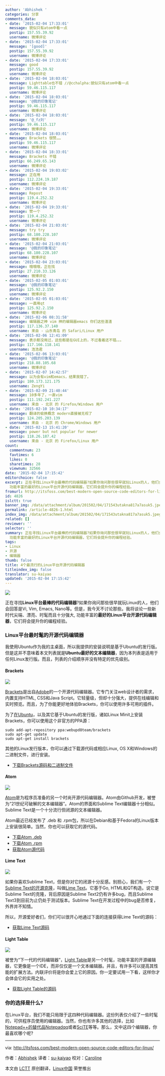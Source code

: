 ```yaml
---
author: 'Abhishek '
categories: 分享
comments_data:
- date: '2015-02-04 17:33:01'
  message: 貌似只有atom中看一点
  postip: 157.55.39.92
  username: 微博评论
- date: '2015-02-04 17:33:01'
  message: '[good]'
  postip: 157.55.39.92
  username: 微博评论
- date: '2015-02-04 17:33:01'
  message: good
  postip: 157.55.39.92
  username: 微博评论
- date: '2015-02-04 18:03:01'
  message: Lighttable也不错 //@cchalpha:貌似只有atom中看一点
  postip: 59.46.115.117
  username: 微博评论
- date: '2015-02-04 18:03:01'
  message: '@我的印象笔记'
  postip: 59.46.115.117
  username: 微博评论
- date: '2015-02-04 18:03:01'
  message: '@_fz刘'
  postip: 59.46.115.117
  username: 微博评论
- date: '2015-02-04 18:03:01'
  message: Brackets 很赞……
  postip: 59.46.115.117
  username: 微博评论
- date: '2015-02-04 18:33:01'
  message: Brackets 不错
  postip: 66.249.65.143
  username: 微博评论
- date: '2015-02-04 19:03:02'
  message: 正在用
  postip: 112.224.19.187
  username: 微博评论
- date: '2015-02-04 19:33:01'
  message: Repost
  postip: 119.4.252.32
  username: 微博评论
- date: '2015-02-04 19:33:01'
  message: 赞一个
  postip: 119.4.252.32
  username: 微博评论
- date: '2015-02-04 21:03:01'
  message: try try
  postip: 68.180.228.107
  username: 微博评论
- date: '2015-02-04 21:03:01'
  message: '@我的印象笔记'
  postip: 68.180.228.107
  username: 微博评论
- date: '2015-02-04 23:03:01'
  message: 哦哦哦，正在找
  postip: 27.210.33.126
  username: 微博评论
- date: '2015-02-05 01:03:01'
  message: '@我的印象笔记'
  postip: 125.92.2.150
  username: 微博评论
- date: '2015-02-05 01:03:01'
  message: 一直用qt
  postip: 125.92.2.150
  username: 微博评论
- date: '2015-02-06 08:31:58'
  message: 编辑器之神 vim 神的编辑器emacs 你们这些渣渣
  postip: 117.136.37.140
  username: 来自 - 山东青岛 的 Safari/Linux 用户
- date: '2015-02-06 12:41:09'
  message: 表示都没用过，这些都是在GUI上的，不过看着还不错。。。
  postip: 117.166.118.141
  username: 浩浩君
- date: '2015-02-06 13:03:01'
  message: '@我的印象笔记'
  postip: 218.88.105.68
  username: 微博评论
- date: '2015-02-07 14:42:57'
  message: 以为会有vim和emacs，结果我错了。
  postip: 180.173.121.175
  username: ZengYi
- date: '2015-02-09 21:40:44'
  message: 10多年了，一直vim
  postip: 111.192.241.227
  username: 来自 - 北京 的 Firefox/Windows 用户
- date: '2015-02-10 10:34:17'
  message: 翻译的偷换概念 modern直接被无视了
  postip: 124.205.203.139
  username: 来自 - 北京 的 Chrome/Windows 用户
- date: '2015-02-13 15:41:20'
  message: power but not popular for newer
  postip: 118.26.187.42
  username: 来自 - 北京 的 Firefox/Linux 用户
count:
  commentnum: 23
  favtimes: 6
  likes: 0
  sharetimes: 28
  viewnum: 32566
date: '2015-02-04 17:15:42'
editorchoice: false
excerpt: 正在寻找Linux平台最棒的代码编辑器?如果你询问那些很早就玩Linux的人，他们会回答是Vi, Vim, Emacs, Nano等。但是，我今天不讨论那些。我将谈论一些新时代尖端、漂亮、时髦而且十分强大,
  功能丰富的最好的Linux平台开源代码编辑器，它们将会提升你的编程经验。
fromurl: http://itsfoss.com/best-modern-open-source-code-editors-for-linux/
id: 4826
islctt: true
banner_img: /data/attachment/album/201502/04/171543utakna817a7asuk5.jpeg
permalink: /article-4826-1.html
index_img: /data/attachment/album/201502/04/171543utakna817a7asuk5.jpeg.thumb.jpg
related: []
reviewer: ''
selector: ''
summary: 正在寻找Linux平台最棒的代码编辑器?如果你询问那些很早就玩Linux的人，他们会回答是Vi, Vim, Emacs, Nano等。但是，我今天不讨论那些。我将谈论一些新时代尖端、漂亮、时髦而且十分强大,
  功能丰富的最好的Linux平台开源代码编辑器，它们将会提升你的编程经验。
tags:
- Linux
- 开源
- 编辑器
thumb: false
title: 4个最流行的Linux平台开源代码编辑器
titleindex_img: false
translator: su-kaiyao
updated: '2015-02-04 17:15:42'
---
```


[![](https://camo.githubusercontent.com/10d6876c0e18353d2dd0a2a0e838a6a9cd04dbb7/687474703a2f2f697473666f73732e697473666f73732e6e6574646e612d63646e2e636f6d2f77702d636f6e74656e742f75706c6f6164732f323031352f30312f426573745f4f70656e5f536f757263655f456469746f72732e6a706567)](https://camo.githubusercontent.com/10d6876c0e18353d2dd0a2a0e838a6a9cd04dbb7/687474703a2f2f697473666f73732e697473666f73732e6e6574646e612d63646e2e636f6d2f77702d636f6e74656e742f75706c6f6164732f323031352f30312f426573745f4f70656e5f536f757263655f456469746f72732e6a706567)


正在寻找**Linux平台最棒的代码编辑器**?如果你询问那些很早就玩Linux的人，他们会回答是Vi, Vim, Emacs, Nano等。但是，我今天不讨论那些。我将谈论一些新时代尖端、漂亮、时髦而且十分强大, 功能丰富的**最好的Linux平台开源代码编辑器**，它们将会提升你的编程经验。


### Linux平台最时髦的开源代码编辑器


我使用Ubuntu作为我的主桌面，所以我提供的安装说明是基于Ubuntu的发行版。但是这并不意味着本文列表就是**Ubuntu最好的文本编辑器**，因为本列表是适用于任何Linux发行版。而且，列表的介绍顺序并没有特定的优先级别。


#### Brackets


[![](https://camo.githubusercontent.com/e4e883dfb748ff15af6dc8a5d7b7e82e8fe88d98/687474703a2f2f697473666f73732e697473666f73732e6e6574646e612d63646e2e636f6d2f77702d636f6e74656e742f75706c6f6164732f323031352f30312f627261636b6574735f55492e6a706567)](https://camo.githubusercontent.com/e4e883dfb748ff15af6dc8a5d7b7e82e8fe88d98/687474703a2f2f697473666f73732e697473666f73732e6e6574646e612d63646e2e636f6d2f77702d636f6e74656e742f75706c6f6164732f323031352f30312f627261636b6574735f55492e6a706567)


[Brackets](http://brackets.io/)是出自[Adobe](http://www.adobe.com/)的一个开源代码编辑器。它专门关注web设计者的需求，内置支持HTML, CSS和Java Script。它轻量级，但却十分强大，提供在线编辑和实时预览。而且，为了你能更好地体验Brackets，你可以使用许多可用的插件。


为了[在Ubuntu](http://itsfoss.com/install-brackets-ubuntu/)，以及其它基于Ubuntu的发行版，诸如Linux Minit上安装Brackets，你可以使用这个非官方的PPA源：



```
sudo add-apt-repository ppa:webupd8team/brackets
sudo apt-get update
sudo apt-get install brackets

```

其他的Linux发行版本，你可以通过下载源代码或相应Linux, OS X和Windows的二进制文件，进行安装。


* [下载Brackets源码和二进制文件](https://atom.io/)


#### Atom


[![](https://camo.githubusercontent.com/e89d0b34e2d13bf8665cb01a666e56798a4ff5ad/687474703a2f2f697473666f73732e697473666f73732e6e6574646e612d63646e2e636f6d2f77702d636f6e74656e742f75706c6f6164732f323031342f30382f41746f6d5f456469746f722e6a706567)](https://camo.githubusercontent.com/e89d0b34e2d13bf8665cb01a666e56798a4ff5ad/687474703a2f2f697473666f73732e697473666f73732e6e6574646e612d63646e2e636f6d2f77702d636f6e74656e742f75706c6f6164732f323031342f30382f41746f6d5f456469746f722e6a706567)


[Atom](https://atom.io/)是为程序员准备的另一个时尚开源代码编辑器。Atom由Github开发，被誉为“21世纪可破解的文本编辑器”。Atom的界面和Sublime Text编辑器十分相似。Sublime Text是一个十分流行但闭源的文本编辑器。


Atom最近已经发布了 .deb 和 .rpm包，所以在Debian和基于Fedora的Linux版本上安装很简单。当然，你也可以获取它的源代码。


* [下载Atom .deb](https://atom.io/download/deb)
* [下载Atom .rpm](https://atom.io/download/rpm)
* [获取Atom源代码](https://github.com/atom/atom/blob/master/docs/build-instructions/linux.md)


#### Lime Text


[![](https://camo.githubusercontent.com/7abaf4d877a474810976e8d1224f76aa7d605a74/687474703a2f2f697473666f73732e697473666f73732e6e6574646e612d63646e2e636f6d2f77702d636f6e74656e742f75706c6f6164732f323031342f30382f4c696d6554657874456469746f722e6a706567)](https://camo.githubusercontent.com/7abaf4d877a474810976e8d1224f76aa7d605a74/687474703a2f2f697473666f73732e697473666f73732e6e6574646e612d63646e2e636f6d2f77702d636f6e74656e742f75706c6f6164732f323031342f30382f4c696d6554657874456469746f722e6a706567)


如果你喜欢Sublime Text，但是你对它的闭源十分反感。别担心，我们有一个[Sublime Text的开源克隆](http://itsfoss.com/lime-text-open-source-alternative/)，叫做[Lime Text](http://limetext.org/)。它基于Go, HTML和QT构造。说它是Sublime Text的克隆，背后原因是Sublime Text2仍有许多bug，而且Sublime Text3到目前为止仍处于测试版本。Sublime Text在开发过程中的bug是否修复，外界并不知情。


所以，开源爱好者们，你们可以很开心地通过下面的连接获得Lime Text的源码：


* [获取Lime Text源码](https://github.com/limetext/lime)


#### Light Table


[![](https://camo.githubusercontent.com/a5ded48ad85b4dcb98a6a3fbd262ca3a848849c4/687474703a2f2f697473666f73732e697473666f73732e6e6574646e612d63646e2e636f6d2f77702d636f6e74656e742f75706c6f6164732f323031352f30312f4c696768745f5461626c652e6a706567)](https://camo.githubusercontent.com/a5ded48ad85b4dcb98a6a3fbd262ca3a848849c4/687474703a2f2f697473666f73732e697473666f73732e6e6574646e612d63646e2e636f6d2f77702d636f6e74656e742f75706c6f6164732f323031352f30312f4c696768745f5461626c652e6a706567)


被誉为“下一代的代码编辑器”，[Light Table](http://lighttable.com/)是另一个时髦，功能丰富的开源编辑器，它更像是一个IDE，而非仅仅是一个文本编辑器。并且，有许多可以提高其性能的扩展方法。内联评价将是你会爱上它的原因。你一定要试用一下看，这样你才会体会它的实用之处。


* [获取Light Table的源码](https://github.com/LightTable/LightTable)


### 你的选择是什么?


在Linux平台，我们不能只局限于这四种代码编辑器。这份列表仅介绍了一些时髦的，可供程序员使用的编辑器。当然，你也有许多其他的选择，比如[Notepad++的替代品Notepadqq](http://itsfoss.com/notepadqq-notepad-for-linux/)或者[SciTE](http://itsfoss.com/scite-the-notepad-for-linux/)等等。那么，文中这四个编辑器，你最喜欢哪个呢?




---


via: <http://itsfoss.com/best-modern-open-source-code-editors-for-linux/>


作者：[Abhishek](http://itsfoss.com/author/Abhishek/) 译者：[su-kaiyao](https://github.com/su-kaiyao) 校对：[Caroline](https://github.com/carolinewuyan)


本文由 [LCTT](https://github.com/LCTT/TranslateProject) 原创翻译，[Linux中国](http://linux.cn/) 荣誉推出